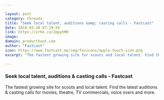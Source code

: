 ```yaml
---

layout: post
category: threads
title: "Seek local talent, auditions &amp; casting calls - Fastcast"
date: 2018-03-20 07:19:59
link: https://vrhk.co/2ppyhMH
image: 
domain: producthunt.com
author: "Fastcast"
icon: https://www.fastcast.me/img/favicons/apple-touch-icon.png
excerpt: "The fastest growing site for scouts and local talent. Find the latest auditions &amp; casting calls for movies, theatre, TV commercials, voice overs and more."

---
```


### Seek local talent, auditions &amp; casting calls - Fastcast

The fastest growing site for scouts and local talent. Find the latest auditions &amp; casting calls for movies, theatre, TV commercials, voice overs and more.